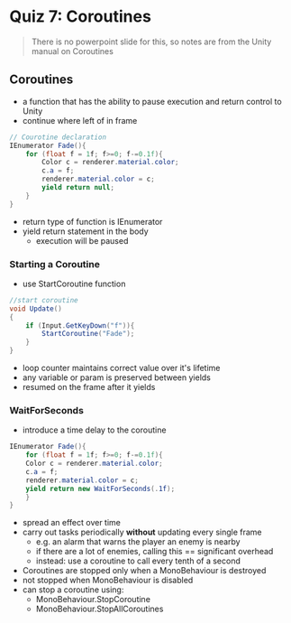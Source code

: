 # Quiz 7: Coroutines
> There is no powerpoint slide for this, so notes are from the Unity manual on Coroutines

## Coroutines
- a function that has the ability to pause execution and return control to Unity
- continue where left of in frame

```csharp
// Courotine declaration
IEnumerator Fade(){
	for (float f = 1f; f>=0; f-=0.1f){
		Color c = renderer.material.color;
		c.a = f;
		renderer.material.color = c;
		yield return null;
	} 
}
```

- return type of function is IEnumerator
- yield return statement in the body
	- execution will be paused

### Starting a Coroutine
- use StartCoroutine function

```csharp
//start coroutine
void Update()
{
	if (Input.GetKeyDown("f")){
		StartCoroutine("Fade");
	}
}
```

- loop counter maintains correct value over it's lifetime
- any variable or param is preserved between yields
- resumed on the frame after it yields

### WaitForSeconds
- introduce a time delay to the coroutine

```csharp
IEnumerator Fade(){
	for (float f = 1f; f>=0; f-=0.1f){
	Color c = renderer.material.color;
	c.a = f;
	renderer.material.color = c;
	yield return new WaitForSeconds(.1f);
	}
}
```

- spread an effect over time
- carry out tasks periodically **without** updating every single frame
	- e.g. an alarm that warns the player an enemy is nearby
	- if there are a lot of enemies, calling this == significant overhead
	- instead: use a coroutine to call every tenth of a second
- Coroutines are stopped only when a MonoBehaviour is destroyed
- not stopped when MonoBehaviour is disabled
- can stop a coroutine using:
	- MonoBehaviour.StopCoroutine
	- MonoBehaviour.StopAllCoroutines